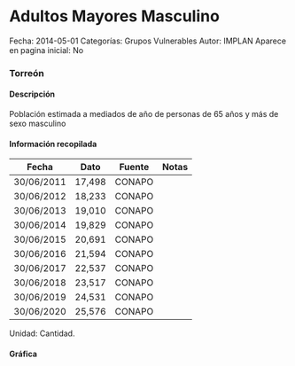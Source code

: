 Adultos Mayores Masculino
=====

Fecha: 2014-05-01
Categorías: Grupos Vulnerables
Autor: IMPLAN
Aparece en pagina inicial: No

### Torreón

#### Descripción

Población estimada a mediados de año de personas de 65 años y más de sexo masculino

<!-- break -->

#### Información recopilada

<table class="table table-hover table-bordered matriz">
  <thead>
    <tr><th>Fecha</th><th>Dato</th><th>Fuente</th><th>Notas</th></tr>
  </thead>
  <tbody>
    <tr><td class="centrado">30/06/2011</td><td class="derecha">17,498</td><td>CONAPO</td><td></td></tr>
    <tr><td class="centrado">30/06/2012</td><td class="derecha">18,233</td><td>CONAPO</td><td></td></tr>
    <tr><td class="centrado">30/06/2013</td><td class="derecha">19,010</td><td>CONAPO</td><td></td></tr>
    <tr><td class="centrado">30/06/2014</td><td class="derecha">19,829</td><td>CONAPO</td><td></td></tr>
    <tr><td class="centrado">30/06/2015</td><td class="derecha">20,691</td><td>CONAPO</td><td></td></tr>
    <tr><td class="centrado">30/06/2016</td><td class="derecha">21,594</td><td>CONAPO</td><td></td></tr>
    <tr><td class="centrado">30/06/2017</td><td class="derecha">22,537</td><td>CONAPO</td><td></td></tr>
    <tr><td class="centrado">30/06/2018</td><td class="derecha">23,517</td><td>CONAPO</td><td></td></tr>
    <tr><td class="centrado">30/06/2019</td><td class="derecha">24,531</td><td>CONAPO</td><td></td></tr>
    <tr><td class="centrado">30/06/2020</td><td class="derecha">25,576</td><td>CONAPO</td><td></td></tr>
  </tbody>
</table>

Unidad: Cantidad.

#### Gráfica

<div id="Morrisgjtyntho" class="grafica"></div>
  <script>
  new Morris.Line({
    element: 'Morrisgjtyntho',
    data: [
      { fecha: '2011-06-30', dato: 17498 },
      { fecha: '2012-06-30', dato: 18233 },
      { fecha: '2013-06-30', dato: 19010 },
      { fecha: '2014-06-30', dato: 19829 },
      { fecha: '2015-06-30', dato: 20691 },
      { fecha: '2016-06-30', dato: 21594 },
      { fecha: '2017-06-30', dato: 22537 },
      { fecha: '2018-06-30', dato: 23517 },
      { fecha: '2019-06-30', dato: 24531 },
      { fecha: '2020-06-30', dato: 25576 }
    ],
    xkey: 'fecha',
    ykeys: ['dato'],
    labels: ['Dato'],
    lineColors: ['#FF5B02'],
    xLabelFormat: function(d) {
      return d.getDate()+'/'+(d.getMonth()+1)+'/'+d.getFullYear();
    },
    dateFormat: function (ts) {
      var d = new Date(ts);
      return d.getDate() + '/' + (d.getMonth() + 1) + '/' + d.getFullYear();
    }
  });
  </script>
